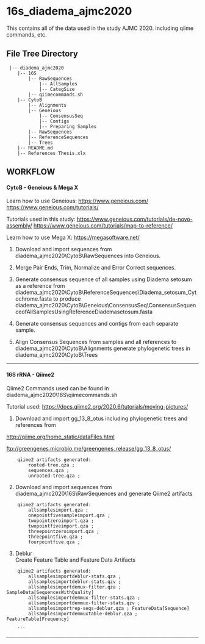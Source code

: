 # 16s_diadema_ajmc2020
 
This contains all of the data used in the study AJMC 2020.
including qiime commands, etc.

## File Tree Directory

```
 |-- diadema_ajmc2020
    |-- 16S
        |-- RawSequences
            |-- AllSamples
            |-- CategSize
        |-- qiimecommands.sh
    |-- CytoB
        |-- Alignments
        |-- Geneious
            |-- ConsensusSeq
            |-- Contigs
            |-- Preparing Samples
        |-- RawSequences
        |-- ReferenceSequences
        |-- Trees
    |-- README.md
    |-- References Thesis.xlx
```
    

## WORKFLOW

#### CytoB - Geneious & Mega X

Learn how to use Geneious: https://www.geneious.com/
https://www.geneious.com/tutorials/

Tutorials used in this study:
https://www.geneious.com/tutorials/de-novo-assembly/
https://www.geneious.com/tutorials/map-to-reference/

Learn how to use Mega X:
https://megasoftware.net/

1. Download and import sequences from diadema_ajmc2020\CytoB\RawSequences into Geneious.

2. Merge Pair Ends, Trim, Normalize and Error Correct sequences.

3. Generate consensus sequence of all samples using Diadema setosum as a reference from diadema_ajmc2020\CytoB\ReferenceSequences\Diadema_setosum_Cytochrome.fasta to produce diadema_ajmc2020\CytoB\Geneious\ConsensusSeq\ConsensusSequenceofAllSamplesUsingReferenceDiademasetosum.fasta

4. Generate consensus sequences and contigs from each separate sample.

5. Align Consensus Sequences from samples and all references to diadema_ajmc2020\CytoB\Alignments generate phylogenetic trees in diadema_ajmc2020\CytoB\Trees

______________________________________________

#### 16S rRNA - Qiime2

Qiime2 Commands used can be found in diadema_ajmc2020\16S\qiimecommands.sh


Tutorial used:
https://docs.qiime2.org/2020.6/tutorials/moving-pictures/

1. Download and import gg_13_8_otus including phylogenetic trees and references from

http://qiime.org/home_static/dataFiles.html

ftp://greengenes.microbio.me/greengenes_release/gg_13_8_otus/

```
    qiime2 artifacts generated: 
        rooted-tree.qza ;
        sequences.qza ;
        unrooted-tree.qza ;
```

2. Download and import sequences from diadema_ajmc2020\16S\RawSequences and generate Qiime2 artifacts

```
    qiime2 artifacts generated: 
        allsamplesimport.qza ; 
        onepointfivesampleimport.qza ; 
        twopointzeroimport.qza ; 
        twopointfiveimport.qza ; 
        threepointzeroimport.qza ; 
        threepointfive.qza ; 
        fourpointfive.qza ;      
```


3. Deblur  
Create Feature Table and Feature Data Artifacts

```
    qiime2 artifacts generated: 
        allsamplesimportdeblur-stats.qza ;
        allsamplesimportdeblur-stats.qzv ;
        allsamplesimportdemux-filter.qza ; SampleData[SequencesWithQuality]
        allsamplesimportdemmux-filter-stats.qza ;
        allsamplesimportdemmux-filter-stats.qzv ;
        allsamplesimportrep-seqs-deblur.qza ; FeatureData[Sequence] 
        allsamplesimportdemmuxtable-deblur.qza ; FeatureTable[Frequency]
                
    ```
________________________________________________________________________